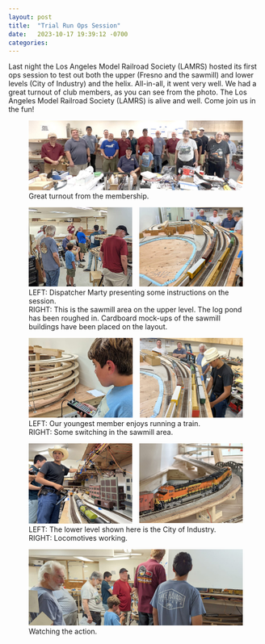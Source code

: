 ```yaml
---
layout: post
title:  "Trial Run Ops Session"
date:   2023-10-17 19:39:12 -0700
categories:
---
```

Last night the Los Angeles Model Railroad Society (LAMRS) hosted its first ops session to test out both the upper (Fresno and the sawmill) and lower levels (City of Industry) and the helix. All-in-all, it went very well. We had a great turnout of club members, as you can see from the photo.
The Los Angeles Model Railroad Society (LAMRS) is alive and well. Come join us in the fun!

<figure>
  <div class="red-border">
    <a href="/assets/images/posts/2023-10-17/01.jpg">
      <img src="/assets/images/posts/2023-10-17/01.jpg" alt="Trial Run Ops Session">
    </a>
  </div>
  <figcaption>
    Great turnout from the membership.
  </figcaption>
</figure>

<figure>
  <div style="display:flex">
    <div style="flex: 1.302; margin: 0 0.5em 0 0" class="red-border">
      <a href="/assets/images/posts/2023-10-17/02.jpg">
        <img src="/assets/images/posts/2023-10-17/02.jpg" alt="Trial Run Ops Session">
      </a>
    </div>
    <div style="flex: 1.2969; margin: 0 0 0 0.5em" class="red-border">
      <a href="/assets/images/posts/2023-10-17/03.jpg">
        <img src="/assets/images/posts/2023-10-17/03.jpg" alt="Trial Run Ops Session">
      </a>
    </div>
  </div>
  <figcaption>
    LEFT: Dispatcher Marty presenting some instructions on the session.
    <br>
    RIGHT: This is the sawmill area on the upper level. The log pond has been roughed in. Cardboard mock-ups of the sawmill buildings have been placed on the layout.
  </figcaption>
</figure>

<figure>
  <div style="display:flex">
    <div style="flex: 1.3043; margin: 0 0.5em 0 0" class="red-border">
      <a href="/assets/images/posts/2023-10-17/04.jpg">
        <img src="/assets/images/posts/2023-10-17/04.jpg" alt="Trial Run Ops Session">
      </a>
    </div>
    <div style="flex: 1.292; margin: 0 0 0 0.5em" class="red-border">
      <a href="/assets/images/posts/2023-10-17/05.jpg">
        <img src="/assets/images/posts/2023-10-17/05.jpg" alt="Trial Run Ops Session">
      </a>
    </div>
  </div>
  <figcaption>
    LEFT: Our youngest member enjoys running a train.
    <br>
    RIGHT: Some switching in the sawmill area.
  </figcaption>
</figure>

<figure>
  <div style="display:flex">
    <div style="flex: 1.2941; margin: 0 0.5em 0 0" class="red-border">
      <a href="/assets/images/posts/2023-10-17/06.jpg">
        <img src="/assets/images/posts/2023-10-17/06.jpg" alt="Trial Run Ops Session">
      </a>
    </div>
    <div style="flex: 1.2968; margin: 0 0 0 0.5em" class="red-border">
      <a href="/assets/images/posts/2023-10-178/07.jpg">
        <img src="/assets/images/posts/2023-10-17/07.jpg" alt="Trial Run Ops Session">
      </a>
    </div>
  </div>
  <figcaption>
    LEFT: The lower level shown here is the City of Industry.
    <br>
    RIGHT: Locomotives working.
  </figcaption>
</figure>

<figure>
  <div class="red-border">
    <a href="/assets/images/posts/2023-10-17/08.jpg">
      <img src="/assets/images/posts/2023-10-17/08.jpg" alt="Trial Run Ops Session">
    </a>
  </div>
  <figcaption>
    Watching the action.
  </figcaption>
</figure>
